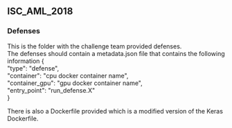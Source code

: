 ## ISC_AML_2018

### Defenses
This is the folder with the challenge team provided defenses.  
The defenses should contain a metadata.json file that contains the following information
{  
  "type": "defense",  
  "container": "cpu docker container name",   
  "container_gpu": "gpu docker container name",  
  "entry_point": "run_defense.X"  
}    

There is also a Dockerfile provided which is a modified version of the Keras Dockerfile. 